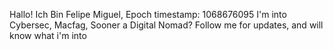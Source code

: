 Hallo!
Ich Bin Felipe Miguel, Epoch timestamp: 1068676095
I'm into Cybersec, Macfag, Sooner a Digital Nomad?
Follow me for updates, and will know what i'm into
